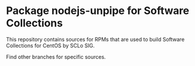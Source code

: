 # Package nodejs-unpipe for Software Collections

This repository contains sources for RPMs that are used
to build Software Collections for CentOS by SCLo SIG.

Find other branches for specific sources.
